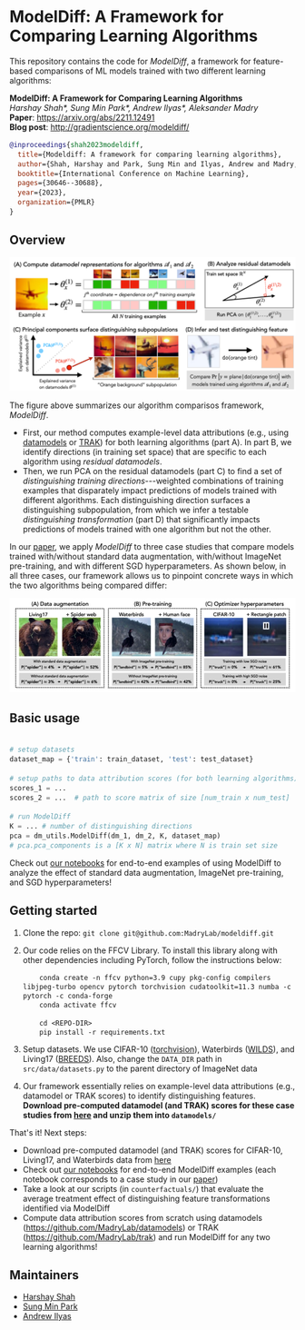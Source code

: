 <h1>ModelDiff: A Framework for Comparing Learning Algorithms</h1>

This repository contains the code for *ModelDiff*, a framework for feature-based comparisons of ML models trained with two different learning algorithms:

**ModelDiff: A Framework for Comparing Learning Algorithms** <br>
*Harshay Shah\*, Sung Min Park\*, Andrew Ilyas\*, Aleksander Madry* <br>
**Paper**: https://arxiv.org/abs/2211.12491 <br>
**Blog post**: http://gradientscience.org/modeldiff/

```bibtex
@inproceedings{shah2023modeldiff,
  title={Modeldiff: A framework for comparing learning algorithms},
  author={Shah, Harshay and Park, Sung Min and Ilyas, Andrew and Madry, Aleksander},
  booktitle={International Conference on Machine Learning},
  pages={30646--30688},
  year={2023},
  organization={PMLR}
}
```

## Overview
<p align='center'><img src="static/visual_summary.png"/></p>

The figure above summarizes our algorithm comparisos framework, *ModelDiff*.
- First, our method computes example-level data attributions (e.g., using [datamodels](https://gradientscience.org/datamodels-1/) or [TRAK](http://gradientscience.org/trak/)) for both learning algorithms (part A). In part B, we identify directions (in training set space) that are specific to each algorithm using *residual datamodels*.
- Then, we run PCA on the residual datamodels (part C) to find a set of *distinguishing training directions*---weighted combinations of training examples that disparately impact predictions of models trained with different algorithms. Each distinguishing direction surfaces a distinguishing subpopulation, from which we infer a testable *distinguishing transformation* (part D) that significantly impacts predictions of models trained with one algorithm but not the other.

In our [paper](https://arxiv.org/abs/2211.12491), we apply *ModelDiff* to three case studies that compare models trained with/without standard data augmentation, with/without ImageNet pre-training, and with different SGD hyperparameters. As shown below, in all three cases, our framework allows us to pinpoint concrete ways in which the two algorithms being compared differ:

<p align='center'>
        <img src="static/case_studies.jpg"/>
</p>


## Basic usage

```python

# setup datasets
dataset_map = {'train': train_dataset, 'test': test_dataset}

# setup paths to data attribution scores (for both learning algorithms)
scores_1 = ...
scores_2 = ...  # path to score matrix of size [num_train x num_test] 

# run ModelDiff  
K = ... # number of distinguishing directions 
pca = dm_utils.ModelDiff(dm_1, dm_2, K, dataset_map)
# pca.pca_components is a [K x N] matrix where N is train set size
```

Check out [our notebooks](https://github.com/MadryLab/modeldiff/tree/master/analysis) for end-to-end examples of using ModelDiff to analyze the effect of standard data augmentation, ImageNet pre-training, and SGD hyperparameters! 

## Getting started

1. Clone the repo: `git clone git@github.com:MadryLab/modeldiff.git`

2. Our code relies on the FFCV Library. To install this library along with other dependencies including PyTorch, follow the instructions below:
    ```
        conda create -n ffcv python=3.9 cupy pkg-config compilers libjpeg-turbo opencv pytorch torchvision cudatoolkit=11.3 numba -c pytorch -c conda-forge
        conda activate ffcv

        cd <REPO-DIR>
        pip install -r requirements.txt
    ```

3. Setup datasets. We use CIFAR-10 ([torchvision](https://pytorch.org/vision/stable/generated/torchvision.datasets.CIFAR10.html)), Waterbirds ([WILDS](https://github.com/p-lambda/wilds)), and Living17 ([BREEDS](https://github.com/MadryLab/BREEDS-Benchmarks)). Also, change the `DATA_DIR` path in `src/data/datasets.py` to the parent directory of ImageNet data

4. Our framework essentially relies on example-level data attributions (e.g., datamodel or TRAK scores) to identify distinguishing features. **Download pre-computed datamodel (and TRAK) scores for these case studies from [here](https://www.dropbox.com/s/9ohxrrba8wb2piv/datamodels.zip?dl=0) and unzip them into  `datamodels/`**

That's it! Next steps: 
- Download pre-computed datamodel (and TRAK) scores for CIFAR-10, Living17, and Waterbirds data from [here](https://www.dropbox.com/s/9ohxrrba8wb2piv/datamodels.zip?dl=0)
- Check out [our notebooks](https://github.com/MadryLab/modeldiff/tree/master/analysis) for end-to-end ModelDiff examples (each notebook corresponds to a case study in our [paper](https://arxiv.org/abs/2211.12491))
- Take a look at our scripts (in `counterfactuals/`) that evaluate the average treatment effect of distinguishing feature transformations identified via ModelDiff
- Compute data attribution scores from scratch using datamodels (https://github.com/MadryLab/datamodels) or TRAK (https://github.com/MadryLab/trak) and run ModelDiff for any two learning algorithms!


## Maintainers

* [Harshay Shah](https://twitter.com/harshays_)
* [Sung Min Park](https://twitter.com/smsampark)
* [Andrew Ilyas](https://twitter.com/andrew_ilyas)
